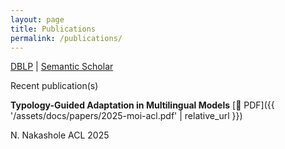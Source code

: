 ```yaml
---
layout: page
title: Publications
permalink: /publications/
---
```


[DBLP](https://dblp.org/pid/98/53.html) |  [Semantic Scholar](https://www.semanticscholar.org/author/Ndapandula-Nakashole/3115592)

Recent publication(s)

**Typology-Guided Adaptation in Multilingual Models** [📄 PDF]({{ '/assets/docs/papers/2025-moi-acl.pdf' | relative_url }})

N. Nakashole
ACL 2025



